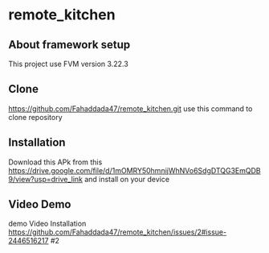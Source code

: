 # remote_kitchen

## About framework setup

This project use FVM version 3.22.3  


## Clone 
https://github.com/Fahaddada47/remote_kitchen.git 
use this command to clone repository

## Installation 

Download this APk from this https://drive.google.com/file/d/1mOMRY50hmnijWhNVo6SdgDTQG3EmQDB9/view?usp=drive_link 
and install on your device
## Video Demo
demo Video Installation https://github.com/Fahaddada47/remote_kitchen/issues/2#issue-2446516217 #2
